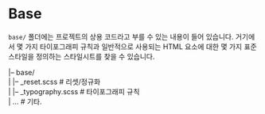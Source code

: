 # Base

`base/` 폴더에는 프로젝트의 상용 코드라고 부를 수 있는 내용이 들어 있습니다. 거기에서 몇 가지 타이포그래피 규칙과 일반적으로 사용되는 HTML 요소에 대한 몇 가지 표준 스타일을 정의하는 스타일시트를 찾을 수 있습니다.

|– base/   
|   |– _reset.scss       # 리셋/정규화   
|   |– _typography.scss  # 타이포그래피 규칙   
|   …                    # 기타.   
